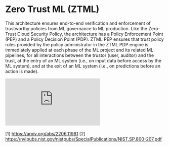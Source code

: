# Zero Trust ML (ZTML)

This architecture ensures end-to-end verification and enforcement 
of trustworthy policies from ML governance to ML production.
Like the Zero-Trust Cloud Security Policy, the architecture has a 
Policy Enforcement Point (PEP) and a Policy Decision Point (PDP).
ZTML PEP ensures that trust policy rules provided by the policy
administrator in the ZTML PDP engine is immediately applied 
at each phase of the ML project and its related ML pipelines, 
for all interactions between the trustor (user, auditor) and the trust,
at the entry of an ML system (i.e., on input data before access by the
ML system), and at the exit of an ML system (i.e., on predictions before
an action is made).

![ZTML architecture](https://github.com/ngatilio/Zero-Trust-ML/blob/main/zero_trust_model.pdf)


[1] https://arxiv.org/abs/2206.11981
[2] https://nvlpubs.nist.gov/nistpubs/SpecialPublications/NIST.SP.800-207.pdf

